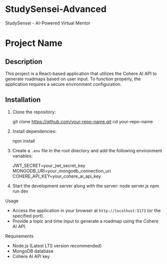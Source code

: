 # StudySensei-Advanced
 StudySensei - AI-Powered Virtual Mentor
# Project Name

## Description

This project is a React-based application that utilizes the Cohere AI API to generate roadmaps based on user input. To function properly, the application requires a secure environment configuration.

## Installation

1. Clone the repository:

   git clone https://github.com/your-repo-name.git
   cd your-repo-name


2. Install dependencies:

   npm install


4. Create a `.env` file in the root directory and add the following environment variables:

   JWT_SECRET=your_jwt_secret_key
   MONGODB_URI=your_mongodb_connection_uri
   COHERE_API_KEY=your_cohere_ai_api_key


5. Start the development server along with the server:
   node server.js
   npm run dev


 Usage

- Access the application in your browser at `http://localhost:5173` (or the specified port).
- Provide a topic and time input to generate a roadmap using the Cohere AI API.

 Requirements

- Node.js (Latest LTS version recommended)
- MongoDB database
- Cohere AI API key


